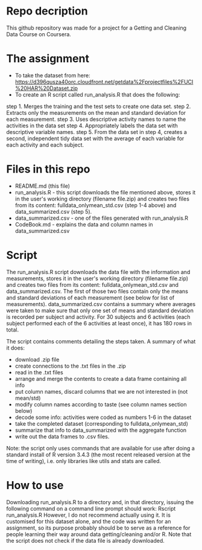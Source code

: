 Repo decription
=======
This github repository was made for a project for a Getting and Cleaning Data
Course on Coursera.

The assignment
=======
* To take the dataset from here:
https://d396qusza40orc.cloudfront.net/getdata%2Fprojectfiles%2FUCI%20HAR%20Dataset.zip
* To create an R script called run_analysis.R that does the following:

step 1. Merges the training and the test sets to create one data set.
step 2. Extracts only the measurements on the mean and standard deviation for
	each measurement.
step 3. Uses descriptive activity names to name the activities in the data set
step 4. Appropriately labels the data set with descriptive variable names.
step 5. From the data set in step 4, creates a second, independent tidy data set
	with the average of each variable for each activity and each subject.

Files in this repo
=======
* README.md (this file)
* run_analysis.R - this script downloads the file mentioned above, stores it
	in the user's working directory (filename file.zip) and creates two
	files from its content: fulldata_onlymean_std.csv (step 1-4 above) and
	data_summarized.csv (step 5).
* data_summarized.csv - one of the files generated with run_analysis.R
* CodeBook.md - explains the data and column names in data_summarized.csv

Script
=======

The run_analysis.R script downloads the data file with the information and
measurements, stores it in the user's working directory (filename file.zip) 
and creates two files from its content: fulldata_onlymean_std.csv and
data_summarized.csv.
The first of those two files contain only the means and standard deviations
of each measurement (see below for list of measurements).
data_summarized.csv contains a summary where averages were taken to make
sure that only one set of means and standard deviation is recorded per
subject and activity. For 30 subjects and 6 activities (each subject
performed each of the 6 activities at least once), it has 180 rows in total.

The script contains comments detailing the steps taken. A summary of what it
does:

* download .zip file
* create connections to the .txt files in the .zip
* read in the .txt files
* arrange and merge the contents to create a data frame containing all info
* put column names, discard columns that we are not interested in (not mean/std)
* modify column names according to taste (see column names section below)
* decode some info: activities were coded as numbers 1-6 in the dataset
* take the completed dataset (corresponding to fulldata_onlymean_std)
* summarize that info to data_summarized with the aggregate function
* write out the data frames to .csv files.

Note: the script only uses commands that are available for use after doing a
standard install of R version 3.4.3 (the most recent released version at the
time of writing), i.e. only libraries like utils and stats are called.

How to use
=======
Downloading run_analysis.R to a directory and, in that directory, issuing the
following command on a command line prompt should work:
	Rscript run_analysis.R
However, I do not recommend actually using it. It is customised for this dataset
alone, and the code was written for an assignment, so its purpose probably
should be to serve as a reference for people learning their way around data
getting/cleaning and/or R.
Note that the script does not check if the data file is already downloaded.
